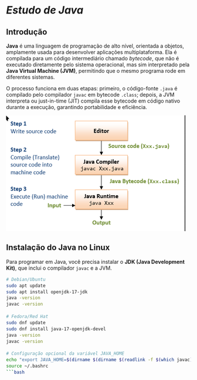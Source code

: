 # *Estudo de Java*

## Introdução
**Java** é uma linguagem de programação de alto nível, orientada a objetos, amplamente usada para desenvolver aplicações
multiplataforma. Ela é compilada para um código intermediário chamado *bytecode*, que não é executado diretamente pelo
sistema operacional, mas sim interpretado pela **Java Virtual Machine (JVM)**, permitindo que o mesmo programa rode em
diferentes sistemas.

O processo funciona em duas etapas: primeiro, o código-fonte `.java` é compilado pelo compilador `javac` em bytecode
`.class`; depois, a JVM interpreta ou just-in-time (JIT) compila esse bytecode em código nativo durante a execução,
garantindo portabilidade e eficiência.

![img.png](images/compilation.png)

## Instalação do Java no Linux

Para programar em Java, você precisa instalar o **JDK (Java Development Kit)**, que inclui o compilador `javac` e a JVM.

```bash
# Debian/Ubuntu
sudo apt update
sudo apt install openjdk-17-jdk
java -version
javac -version

# Fedora/Red Hat
sudo dnf update
sudo dnf install java-17-openjdk-devel
java -version
javac -version

# Configuração opcional da variável JAVA_HOME
echo "export JAVA_HOME=$(dirname $(dirname $(readlink -f $(which javac))))" >> ~/.bashrc
source ~/.bashrc
```bash